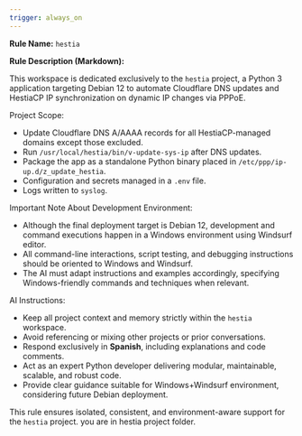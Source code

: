```yaml
---
trigger: always_on
---
```


**Rule Name:** `hestia`

**Rule Description (Markdown):**

This workspace is dedicated exclusively to the `hestia` project, a Python 3 application targeting Debian 12 to automate Cloudflare DNS updates and HestiaCP IP synchronization on dynamic IP changes via PPPoE.

Project Scope:
- Update Cloudflare DNS A/AAAA records for all HestiaCP-managed domains except those excluded.
- Run `/usr/local/hestia/bin/v-update-sys-ip` after DNS updates.
- Package the app as a standalone Python binary placed in `/etc/ppp/ip-up.d/z_update_hestia`.
- Configuration and secrets managed in a `.env` file.
- Logs written to `syslog`.

Important Note About Development Environment:
- Although the final deployment target is Debian 12, development and command executions happen in a Windows environment using Windsurf editor.
- All command-line interactions, script testing, and debugging instructions should be oriented to Windows and Windsurf.
- The AI must adapt instructions and examples accordingly, specifying Windows-friendly commands and techniques when relevant.

AI Instructions:
- Keep all project context and memory strictly within the `hestia` workspace.
- Avoid referencing or mixing other projects or prior conversations.
- Respond exclusively in **Spanish**, including explanations and code comments.
- Act as an expert Python developer delivering modular, maintainable, scalable, and robust code.
- Provide clear guidance suitable for Windows+Windsurf environment, considering future Debian deployment.

This rule ensures isolated, consistent, and environment-aware support for the `hestia` project.
you are in hestia project folder.